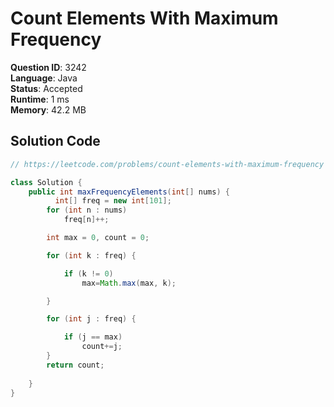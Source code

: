 # Count Elements With Maximum Frequency

**Question ID**: 3242  
**Language**: Java  
**Status**: Accepted  
**Runtime**: 1 ms  
**Memory**: 42.2 MB  

## Solution Code
```java
// https://leetcode.com/problems/count-elements-with-maximum-frequency

class Solution {
    public int maxFrequencyElements(int[] nums) {
          int[] freq = new int[101];
        for (int n : nums)
            freq[n]++;

        int max = 0, count = 0;

        for (int k : freq) {

            if (k != 0)
                max=Math.max(max, k);

        }

        for (int j : freq) {

            if (j == max)
                count+=j;
        }
        return count;
        
    }
}
```
